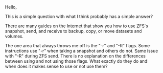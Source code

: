 Hello,

This is a simple question with what I think probably has a simple answer?

There are many guides on the Internet that show you how to use ZFS's snapshot, send, and receive to backup, copy, or move datasets and volumes.

The one area that always throws me off is the "-r" and "-R" flags.  Some instructions use "-r" when taking a snapshot and others do not.  Same issue with "-R" during ZFS send.  There is no explanation on the differences between using and not using those flags.  What exactly do they do and when does it makes sense to use or not use them? 
